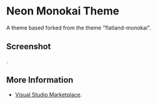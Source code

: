 # Neon Monokai Theme

A theme based forked from the theme "flatland-monokai".

## Screenshot
![]().


## More Information
* [Visual Studio Marketplace](https://marketplace.visualstudio.com/items/Nerlci.neon-monokai).